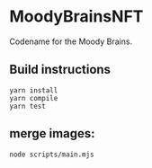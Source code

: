 # MoodyBrainsNFT

Codename for the Moody Brains.

## Build instructions

```
yarn install
yarn compile
yarn test
```

## merge images:
```
node scripts/main.mjs
```
